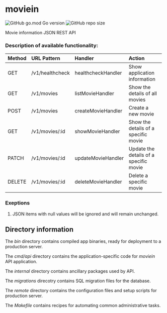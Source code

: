 # moviein

![GitHub go.mod Go version](https://img.shields.io/github/go-mod/go-version/twofold-one/moviein?color=lightblue&style=for-the-badge&logo=go) ![GitHub repo size](https://img.shields.io/github/repo-size/twofold-one/moviein?color=lightblue&style=for-the-badge)

Movie information JSON REST API

### Description of available functionality:

| Method | URL Pattern     | Handler            | Action                                 |
| :----- | :-------------- | :----------------- | :------------------------------------- |
| GET    | /v1/healthcheck | healthcheckHandler | Show application information           |
| GET    | /v1/movies      | listMovieHandler   | Show the details of all movies         |
| POST   | /v1/movies      | createMovieHandler | Create a new movie                     |
| GET    | /v1/movies/:id  | showMovieHandler   | Show the details of a specific movie   |
| PATCH  | /v1/movies/:id  | updateMovieHandler | Update the details of a specific movie |
| DELETE | /v1/movies/:id  | deleteMovieHandler | Delete a specific movie                |

### Exeptions

1. JSON items with null values will be ignored and will remain unchanged.

## Directory information

The _bin_ directory contains compiled app binaries, ready for deployment to a production server.

The _cmd/api_ directory contains the application-specific code for _moviein_ API application.

The _internal_ directory contains ancillary packages used by API.

The _migrations_ direcotry contains SQL migration files for the database.

The _remote_ directory contains the configuration files and setup scripts for production server.

The _Makefile_ contains recipes for automating common administrative tasks.
